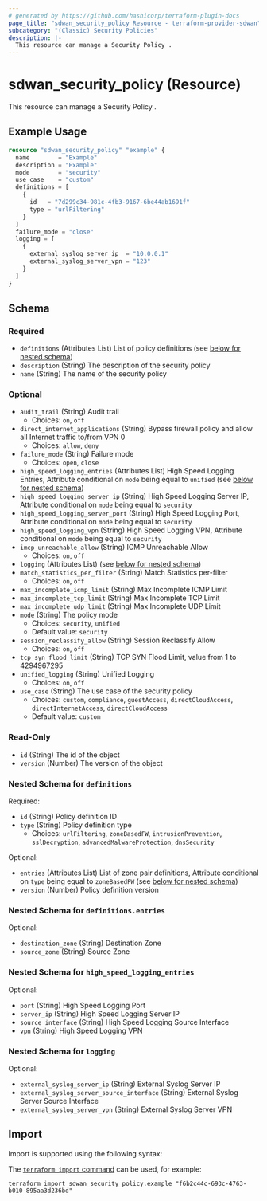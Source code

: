 ```yaml
---
# generated by https://github.com/hashicorp/terraform-plugin-docs
page_title: "sdwan_security_policy Resource - terraform-provider-sdwan"
subcategory: "(Classic) Security Policies"
description: |-
  This resource can manage a Security Policy .
---
```


# sdwan_security_policy (Resource)

This resource can manage a Security Policy .

## Example Usage

```terraform
resource "sdwan_security_policy" "example" {
  name        = "Example"
  description = "Example"
  mode        = "security"
  use_case    = "custom"
  definitions = [
    {
      id   = "7d299c34-981c-4fb3-9167-6be44ab1691f"
      type = "urlFiltering"
    }
  ]
  failure_mode = "close"
  logging = [
    {
      external_syslog_server_ip  = "10.0.0.1"
      external_syslog_server_vpn = "123"
    }
  ]
}
```

<!-- schema generated by tfplugindocs -->
## Schema

### Required

- `definitions` (Attributes List) List of policy definitions (see [below for nested schema](#nestedatt--definitions))
- `description` (String) The description of the security policy
- `name` (String) The name of the security policy

### Optional

- `audit_trail` (String) Audit trail
  - Choices: `on`, `off`
- `direct_internet_applications` (String) Bypass firewall policy and allow all Internet traffic to/from VPN 0
  - Choices: `allow`, `deny`
- `failure_mode` (String) Failure mode
  - Choices: `open`, `close`
- `high_speed_logging_entries` (Attributes List) High Speed Logging Entries, Attribute conditional on `mode` being equal to `unified` (see [below for nested schema](#nestedatt--high_speed_logging_entries))
- `high_speed_logging_server_ip` (String) High Speed Logging Server IP, Attribute conditional on `mode` being equal to `security`
- `high_speed_logging_server_port` (String) High Speed Logging Port, Attribute conditional on `mode` being equal to `security`
- `high_speed_logging_vpn` (String) High Speed Logging VPN, Attribute conditional on `mode` being equal to `security`
- `imcp_unreachable_allow` (String) ICMP Unreachable Allow
  - Choices: `on`, `off`
- `logging` (Attributes List) (see [below for nested schema](#nestedatt--logging))
- `match_statistics_per_filter` (String) Match Statistics per-filter
  - Choices: `on`, `off`
- `max_incomplete_icmp_limit` (String) Max Incomplete ICMP Limit
- `max_incomplete_tcp_limit` (String) Max Incomplete TCP Limit
- `max_incomplete_udp_limit` (String) Max Incomplete UDP Limit
- `mode` (String) The policy mode
  - Choices: `security`, `unified`
  - Default value: `security`
- `session_reclassify_allow` (String) Session Reclassify Allow
  - Choices: `on`, `off`
- `tcp_syn_flood_limit` (String) TCP SYN Flood Limit, value from 1 to 4294967295
- `unified_logging` (String) Unified Logging
  - Choices: `on`, `off`
- `use_case` (String) The use case of the security policy
  - Choices: `custom`, `compliance`, `guestAccess`, `directCloudAccess`, `directInternetAccess`, `directCloudAccess`
  - Default value: `custom`

### Read-Only

- `id` (String) The id of the object
- `version` (Number) The version of the object

<a id="nestedatt--definitions"></a>
### Nested Schema for `definitions`

Required:

- `id` (String) Policy definition ID
- `type` (String) Policy definition type
  - Choices: `urlFiltering`, `zoneBasedFW`, `intrusionPrevention`, `sslDecryption`, `advancedMalwareProtection`, `dnsSecurity`

Optional:

- `entries` (Attributes List) List of zone pair definitions, Attribute conditional on `type` being equal to `zoneBasedFW` (see [below for nested schema](#nestedatt--definitions--entries))
- `version` (Number) Policy definition version

<a id="nestedatt--definitions--entries"></a>
### Nested Schema for `definitions.entries`

Optional:

- `destination_zone` (String) Destination Zone
- `source_zone` (String) Source Zone



<a id="nestedatt--high_speed_logging_entries"></a>
### Nested Schema for `high_speed_logging_entries`

Optional:

- `port` (String) High Speed Logging Port
- `server_ip` (String) High Speed Logging Server IP
- `source_interface` (String) High Speed Logging Source Interface
- `vpn` (String) High Speed Logging VPN


<a id="nestedatt--logging"></a>
### Nested Schema for `logging`

Optional:

- `external_syslog_server_ip` (String) External Syslog Server IP
- `external_syslog_server_source_interface` (String) External Syslog Server Source Interface
- `external_syslog_server_vpn` (String) External Syslog Server VPN

## Import

Import is supported using the following syntax:

The [`terraform import` command](https://developer.hashicorp.com/terraform/cli/commands/import) can be used, for example:

```shell
terraform import sdwan_security_policy.example "f6b2c44c-693c-4763-b010-895aa3d236bd"
```
